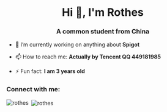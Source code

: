 <h1 align="center">Hi 👋, I'm Rothes</h1>
<h3 align="center">A common student from China</h3>

- 🔭 I’m currently working on anything about **Spigot**

- 📫 How to reach me: **Actually by Tencent QQ 449181985**

- ⚡ Fun fact: **I am 3 years old**

<h3 align="left">Connect with me:</h3>
<p align="left">
</p>

<p><img align="left" src="https://github-readme-stats.vercel.app/api/top-langs?username=rothes&show_icons=true&theme=dracula&locale=en&layout=compact" alt="rothes" /></p>

<p>&nbsp;<img align="center" src="https://github-readme-stats.vercel.app/api?username=rothes&show_icons=true&theme=dracula&locale=en" alt="rothes" /></p>

